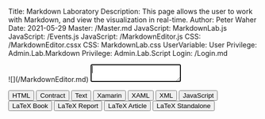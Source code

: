 Title: Markdown Laboratory
Description: This page allows the user to work with Markdown, and view the visualization in real-time.
Author: Peter Waher
Date: 2021-05-29
Master: /Master.md
JavaScript: MarkdownLab.js
JavaScript: /Events.js
JavaScript: /MarkdownEditor.js
CSS: /MarkdownEditor.cssx
CSS: MarkdownLab.css
UserVariable: User
Privilege: Admin.Lab.Markdown
Privilege: Admin.Lab.Script
Login: /Login.md

<div id="Lab">
<section id="MarkdownSection">
<div id="MarkdownDiv">
![](/MarkdownEditor.md)
<textarea id="Markdown" autofocus="autofocus" wrap="hard" onkeydown="return MarkdownKeyDown(this,event);" oninput="InitEditTimer()"></textarea>
</div>
</section>

<section id="HtmlSection">

<button class="posButtonPressed" data-suffix="Html" onclick="FormatButtonClicked(this)" onchange="InitEditTimer()">HTML</button>
<button class="posButton" data-suffix="SmartContract" onclick="FormatButtonClicked(this)">Contract</button>
<button class="posButton" data-suffix="Text" onclick="FormatButtonClicked(this)">Text</button>
<button class="posButton" data-suffix="XamarinForms" onclick="FormatButtonClicked(this)">Xamarin</button>
<button class="posButton" data-suffix="Xaml" onclick="FormatButtonClicked(this)">XAML</button>
<button class="posButton" data-suffix="Xml" onclick="FormatButtonClicked(this)">XML</button>
<button class="posButton" data-suffix="JavaScript" onclick="FormatButtonClicked(this)">JavaScript</button>
<button class="posButton" data-suffix="LaTeXBook" onclick="FormatButtonClicked(this)">LaTeX Book</button>
<button class="posButton" data-suffix="LaTeXReport" onclick="FormatButtonClicked(this)">LaTeX Report</button>
<button class="posButton" data-suffix="LaTeXArticle" onclick="FormatButtonClicked(this)">LaTeX Article</button>
<button class="posButton" data-suffix="LaTeXStandalone" onclick="FormatButtonClicked(this)">LaTeX Standalone</button>

<div id="HtmlDiv">
</div>
</section>
</div>